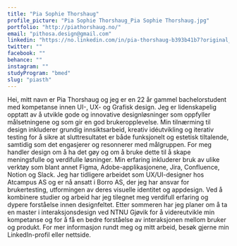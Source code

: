 ```yaml
---
title: "Pia Sophie Thorshaug"
profile_picture: "Pia Sophie Thorshaug_Pia Sophie Thorshaug.jpg"
portfolio: "http://piathorshaug.no/"
email: "pithosa.design@gmail.com"
linkedin: "https://no.linkedin.com/in/pia-thorshaug-b393b41b7?original_referer=https%3A%2F%2Fwww.google.com%2F"
twitter: ""
facebook: ""
behance: ""
instagram: ""
studyProgram: "bmed"
slug: "piasth"
---
```


Hei, mitt navn er Pia Thorshaug og jeg er en 22 år gammel bachelorstudent med kompetanse innen  UI-, UX- og Grafisk design. Jeg er lidenskapelig opptatt av å utvikle gode og innovative designløsninger som oppfyller målsetningene og som gir en god brukeropplevelse. Min tilnærming til design inkluderer grundig innsiktsarbeid, kreativ idéutvikling og iterativ testing for å sikre at sluttresultatet er både funksjonelt og estetisk tiltalende, samtidig som det engasjerer og resonnerer med målgruppen. For meg handler design om å ha det gøy og om å bruke dette til å skape meningsfulle og verdifulle løsninger. Min erfaring inkluderer bruk av ulike verktøy som blant annet Figma, Adobe-applikasjonene, Jira, Confluence, Notion og Slack. Jeg har tidligere arbeidet som UX/UI-designer hos Atcampus AS og er nå ansatt i Borro AS, der jeg har ansvar for brukertesting, utformingen av deres visuelle identitet og appdesign. Ved å kombinere studier og arbeid har jeg tilegnet meg verdifull erfaring og dypere forståelse innen designfeltet. Etter sommeren har jeg planer om å ta en master i interaksjonsdesign ved NTNU Gjøvik for å videreutvikle min kompetanse og for å få en bedre forståelse av interaksjonen mellom bruker og produkt. For mer informasjon rundt meg og mitt arbeid, besøk gjerne min LinkedIn-profil eller nettside.
